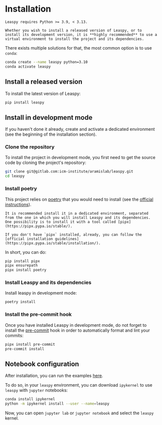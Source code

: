 # Installation

```{warning}
Leaspy requires Python >= 3.9, < 3.13.
```

```{tip}
Whether you wish to install a released version of Leaspy, or to install its development version, it is **highly recommended** to use a virtual environment to install the project and its dependencies.
```

There exists multiple solutions for that, the most common option is to use `conda`:

```bash
conda create --name leaspy python=3.10
conda activate leaspy
```

## Install a released version

To install the latest version of Leaspy:

```bash
pip install leaspy
```

## Install in development mode

If you haven't done it already, create and activate a dedicated environment (see the beginning of the installation section). 

### Clone the repository

To install the project in development mode, you first need to get the source code by cloning the project's repository:

```bash
git clone git@gitlab.com:icm-institute/aramislab/leaspy.git
cd leaspy
```

### Install poetry

This project relies on [poetry](https://python-poetry.org) that you would need to install (see the [official instructions](https://python-poetry.org/docs/#installation)).

```{tip}
It is recommended install it in a dedicated environment, separated from the one in which you will install Leaspy and its dependencies. One possibility is to install it with a tool called [pipx](https://pipx.pypa.io/stable/).

If you don't have `pipx` installed, already, you can follow the [official installation guidelines](https://pipx.pypa.io/stable/installation/).
```

In short, you can do:

```bash
pip install pipx
pipx ensurepath
pipx install poetry
```

### Install Leaspy and its dependencies

Install leaspy in development mode:

```bash
poetry install
```

### Install the pre-commit hook

Once you have installed Leaspy in development mode, do not forget to install the [pre-commit](https://pre-commit.com) hook in order to automatically format and lint your commits:

```bash
pipx install pre-commit
pre-commit install
```

## Notebook configuration

After installation, you can run the examples [here](./nutshell.md).

To do so, in your ``leaspy`` environment, you can download ``ipykernel`` to use ``leaspy`` with ``jupyter`` notebooks:

```bash
conda install ipykernel
python -m ipykernel install --user --name=leaspy
```

Now, you can open ``jupyter lab`` or ``jupyter notebook`` and select the ``leaspy`` kernel.
